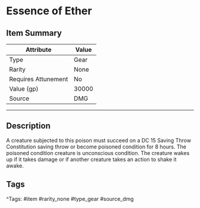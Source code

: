 # Essence of Ether

## Item Summary

| Attribute            | Value                        |
|----------------------|------------------------------|
| Type                 | Gear |
| Rarity               | None             |
| Requires Attunement  | No                |
| Value (gp)           | 30000    |
| Source               | DMG |

---

## Description

A creature subjected to this poison must succeed on a DC 15 Saving Throw Constitution saving throw or become poisoned condition for 8 hours. The poisoned condition creature is unconscious condition. The creature wakes up if it takes damage or if another creature takes an action to shake it awake.

## Tags

^Tags: #item #rarity_none #type_gear #source_dmg